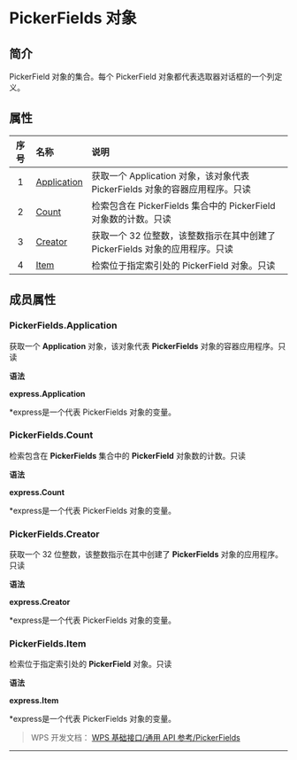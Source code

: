 # PickerFields 对象

## 简介

PickerField 对象的集合。每个 PickerField 对象都代表选取器对话框的一个列定义。

## 属性

| 序号 | 名称                                     | 说明                                                                         |
|:----:|:-----------------------------------------|:-----------------------------------------------------------------------------|
|  1   | [Application](#PickerFields.Application) | 获取一个 Application 对象，该对象代表 PickerFields 对象的容器应用程序。只读  |
|  2   | [Count](#PickerFields.Count)             | 检索包含在 PickerFields 集合中的 PickerField 对象数的计数。只读              |
|  3   | [Creator](#PickerFields.Creator)         | 获取一个 32 位整数，该整数指示在其中创建了 PickerFields 对象的应用程序。只读 |
|  4   | [Item](#PickerFields.Item)               | 检索位于指定索引处的 PickerField 对象。只读                                  |

## 成员属性

### PickerFields.Application

获取一个 **Application** 对象，该对象代表 **PickerFields** 对象的容器应用程序。只读

**语法**

**express.Application**

\*express是一个代表 PickerFields 对象的变量。

### PickerFields.Count

检索包含在 **PickerFields** 集合中的 **PickerField** 对象数的计数。只读

**语法**

**express.Count**

\*express是一个代表 PickerFields 对象的变量。

### PickerFields.Creator

获取一个 32 位整数，该整数指示在其中创建了 **PickerFields** 对象的应用程序。只读

**语法**

**express.Creator**

\*express是一个代表 PickerFields 对象的变量。

### PickerFields.Item

检索位于指定索引处的 **PickerField** 对象。只读

**语法**

**express.Item**

\*express是一个代表 PickerFields 对象的变量。

> WPS 开发文档： [WPS 基础接口/通用 API 参考/PickerFields](https://qn.cache.wpscdn.cn/encs/doc/office_v19/index.htm)

------------------------------------------------------------------------
